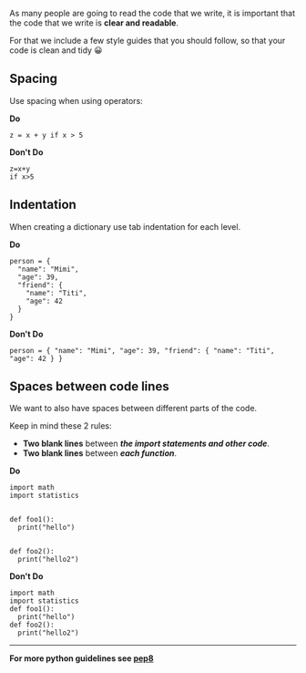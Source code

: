 As many people are going to read the code that we write, it is important that the code that we write is **clear and readable**.

For that we include a few style guides that you should follow, so that your code is clean and tidy 😀



## Spacing


Use spacing when using operators:


**Do**
```
z = x + y if x > 5
```

**Don't Do**
```
z=x+y
if x>5 
```


## Indentation


When creating a dictionary use tab indentation for each level.


**Do**
```
person = {
  "name": "Mimi",
  "age": 39,
  "friend": {
    "name": "Titi",
    "age": 42
  }
} 
```

**Don't Do**
```
person = { "name": "Mimi", "age": 39, "friend": { "name": "Titi", "age": 42 } }﻿ 
```


## Spaces between code lines


We want to also have spaces between different parts of the code.

Keep in mind these 2 rules:


- **Two blank lines** between ***the import statements and other code***.
- **Two blank lines** between ***each function***.



**Do**
```
import math
import statistics


def foo1():
  print("hello")


def foo2():
  print("hello2") 
```

**Don't Do**
```
import math
import statistics
def foo1():
  print("hello")
def foo2():
  print("hello2") 
```

---

**For more python guidelines see [pep8](https://www.python.org/dev/peps/pep-0008/)**
